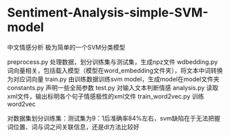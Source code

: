 # Sentiment-Analysis-simple-SVM-model
中文情感分析  极为简单的一个SVM分类模型

preprocess.py 处理数据，划分训练集与测试集，生成npz文件
wdbedding.py 词向量相关，包括载入模型（模型在word_embedding文件夹），将文本中词转换为对应词向量
train.py 由训练数据训练svm model，生成model在model文件夹
constants.py 声明一些全局参数
test.py 对输入文本判断情感
analysis.py 读取xml文件，输出标明各个句子情感极性的xml文件
train_word2vec.py 训练word2vec

对数据集划分训练集：测试集为9：1后准确率84%左右，svm缺陷在于无法把握词位置、词与词之间关联信息，还是dl方法比较好
